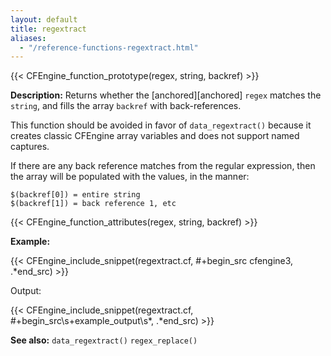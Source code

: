 ```yaml
---
layout: default
title: regextract
aliases:
  - "/reference-functions-regextract.html"
---
```


{{< CFEngine_function_prototype(regex, string, backref) >}}

**Description:** Returns whether the [anchored][anchored] `regex` matches the
`string`, and fills the array `backref` with back-references.

This function should be avoided in favor of `data_regextract()`
because it creates classic CFEngine array variables and does not
support named captures.

If there are any back reference matches from the regular expression, then the array will be populated with the values, in the manner:

```
$(backref[0]) = entire string
$(backref[1]) = back reference 1, etc
```

{{< CFEngine_function_attributes(regex, string, backref) >}}

**Example:**

{{< CFEngine_include_snippet(regextract.cf, #\+begin_src cfengine3, .*end_src) >}}

Output:

{{< CFEngine_include_snippet(regextract.cf, #\+begin_src\s+example_output\s*, .*end_src) >}}

**See also:** `data_regextract()` `regex_replace()`
